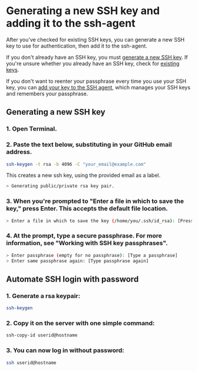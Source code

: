 # Generating a new SSH key and adding it to the ssh-agent

After you've checked for existing SSH keys, you can generate a new SSH key to use for authentication, then add it to the ssh-agent.

If you don't already have an SSH key, you must [generate a new SSH key](https://help.github.com/en/articles/generating-a-new-ssh-key-and-adding-it-to-the-ssh-agent#generating-a-new-ssh-key). If you're unsure whether you already have an SSH key, check for [existing keys](https://help.github.com/en/articles/checking-for-existing-ssh-keys).

If you don't want to reenter your passphrase every time you use your SSH key, you can [add your key to the SSH agent](https://help.github.com/en/articles/generating-a-new-ssh-key-and-adding-it-to-the-ssh-agent#adding-your-ssh-key-to-the-ssh-agent), which manages your SSH keys and remembers your passphrase.

## Generating a new SSH key

### 1. Open Terminal.

### 2. Paste the text below, substituting in your GitHub email address.

```sh
ssh-keygen -t rsa -b 4096 -C "your_email@example.com"
```

This creates a new ssh key, using the provided email as a label.

```sh
> Generating public/private rsa key pair.
```

### 3. When you're prompted to "Enter a file in which to save the key," press Enter. This accepts the default file location.

```sh
> Enter a file in which to save the key (/home/you/.ssh/id_rsa): [Press enter]
```

### 4. At the prompt, type a secure passphrase. For more information, see "Working with SSH key passphrases".

```sh
> Enter passphrase (empty for no passphrase): [Type a passphrase]
> Enter same passphrase again: [Type passphrase again]
```

## Automate SSH login with password

### 1. Generate a rsa keypair:

```sh
ssh-keygen
```

### 2. Copy it on the server with one simple command:

```sh
ssh-copy-id userid@hostname
```

### 3. You can now log in without password:

```sh
ssh userid@hostname
```


